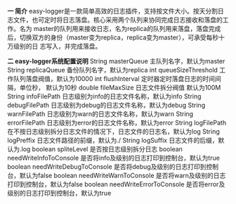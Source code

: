 **一 简介**
    easy-logger是一款简单高效的日志插件，支持按文件大小。按天分割日志文件，也可定时将日志落盘。核心采用两个队列来协同完成日志接收和落盘的工作。名为
master的队列用来接收日志，名为replica的队列用来落盘，落盘完成后，切换双方的身份（master变为replica，replica变为master），可承受每秒十万级别的日
志写入，并完成落盘。

**二 easy-logger系统配置说明**
String  masterQueue             主队列名字，默认为master
String  replicaQueue            备份队列名字，默认为replica
int     queueSizeThreshold      工作队列落盘阀值，默认为10000
int     flushInterval           定时器定时落盘日志的时间间隔，单位秒， 默认为10秒
double  fileMaxSize             日志文件拆分阀值 默认为100M
String  infoFilePath            日志级别为info的日志文件名称，默认为info
String  debugFilePath           日志级别为debug的日志文件名称，默认为debug
String  warnFilePath            日志级别为warn的日志文件名称，默认为warn
String  errorFilePath           日志级别为error的日志文件名称，默认为error
String  logFilePath             在不按日志级别拆分日志文件的情况下，日志文件的日志名，默认为log
String  logPreffix              日志文件路径的前缀，默认为./
String  logSuffix               日志文件的后缀，默认为.log
boolean spliteLevel             是否按日志级别拆分日志
boolean needWriteInfoToConsole  是否将info及级别的日志打印到控制台，默认为true
boolean needWriteDebugToConsole 是否将debug及级别的日志打印到控制台，默认为false
boolean needWriteWarnToConsole  是否将warn及级别的日志打印到控制台，默认为false
boolean needWriteErrorToConsole 是否将error及级别的日志打印到控制台，默认为true